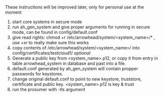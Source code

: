 These instructions will be improved later, only for personal use at the moment

1. start core systems in secure mode
2. run ah_gen_system and give proper arguments for running in secure mode, can be found in config/default.conf
3. give read rights: chmod +r /etc/arrowhead/system/<system_name>/* , use +xr to really make sure this works
4. copy contents of /etc/arrowhead/system/<system_name>/ into config/certificates/testcloud1/ *optional*
5. Generate a public key from <system_name>.p12, or copy it from entry in table arrowhead_system in database and past into a file.
6. default.conf generated by ah_gen_system will contain propper passwords for keystores.
7. change original default.conf to point to new keystore, truststore, certificate and public key. <system_name>.p12 is key & trust
8. run the prosumer with -tls argument
